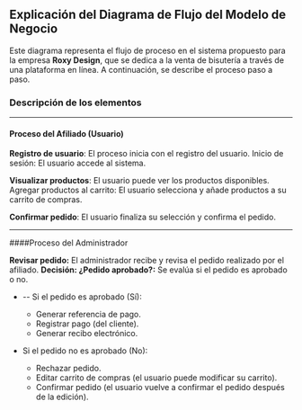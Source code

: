 ## Explicación del Diagrama de Flujo del Modelo de Negocio

Este diagrama representa el flujo de proceso en el sistema propuesto para la empresa **Roxy Design**, que se dedica a la venta de bisutería a través de una plataforma en línea. A continuación, se describe el proceso paso a paso.

### Descripción de los elementos
---
#### Proceso del Afiliado (Usuario)

**Registro de usuario**: El proceso inicia con el registro del usuario.
Inicio de sesión: El usuario accede al sistema.

**Visualizar productos**: El usuario puede ver los productos disponibles.
Agregar productos al carrito: El usuario selecciona y añade productos a su carrito de compras.

**Confirmar pedido**: El usuario finaliza su selección y confirma el pedido.

---

####Proceso del Administrador

**Revisar pedido:** El administrador recibe y revisa el pedido realizado por el afiliado.
**Decisión: ¿Pedido aprobado?:** Se evalúa si el pedido es aprobado o no.

- -- Si el pedido es aprobado (Sí):
	- Generar referencia de pago.
	- Registrar pago (del cliente).
	- Generar recibo electrónico.

- Si el pedido no es aprobado (No):
	- Rechazar pedido.
	- Editar carrito de compras (el usuario puede modificar su carrito).
	- Confirmar pedido (el usuario vuelve a confirmar el pedido después de la edición).
